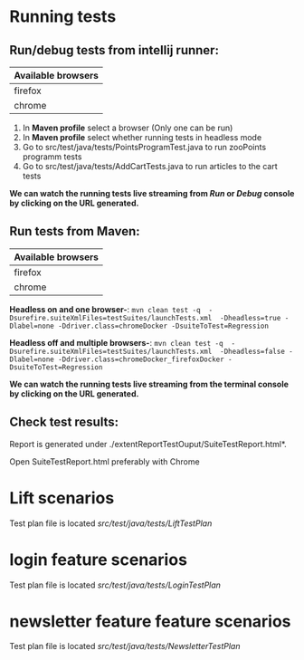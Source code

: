 ﻿# Running tests

## Run/debug tests from intellij runner:

Available browsers  |
------------- |
firefox  |
chrome   |

1. In **Maven profile** select a browser (Only one can be run)
2. In **Maven profile** select whether running tests in headless mode
3. Go to src/test/java/tests/PointsProgramTest.java to run zooPoints programm tests
4. Go to src/test/java/tests/AddCartTests.java to run articles to the cart tests

**We can watch the running tests live streaming from *Run* or *Debug* console by clicking on the URL generated.**


## Run tests from Maven:

Available browsers  |
------------- |
firefox  |
chrome   |

**Headless on and one browser-**: ```mvn clean test -q  -Dsurefire.suiteXmlFiles=testSuites/launchTests.xml  -Dheadless=true -Dlabel=none -Ddriver.class=chromeDocker -DsuiteToTest=Regression```

**Headless off and multiple browsers-**: ```mvn clean test -q  -Dsurefire.suiteXmlFiles=testSuites/launchTests.xml  -Dheadless=false -Dlabel=none -Ddriver.class=chromeDocker_firefoxDocker -DsuiteToTest=Regression```

**We can watch the running tests live streaming from the terminal console by clicking on the URL generated.**

## Check test results:

Report is generated under ./extentReportTestOuput/SuiteTestReport.html*.

Open SuiteTestReport.html preferably with Chrome



#  Lift scenarios

Test plan file is located *src/test/java/tests/LiftTestPlan*

#  login feature scenarios

Test plan file is located *src/test/java/tests/LoginTestPlan*

#  newsletter feature  feature scenarios

Test plan file is located *src/test/java/tests/NewsletterTestPlan*
